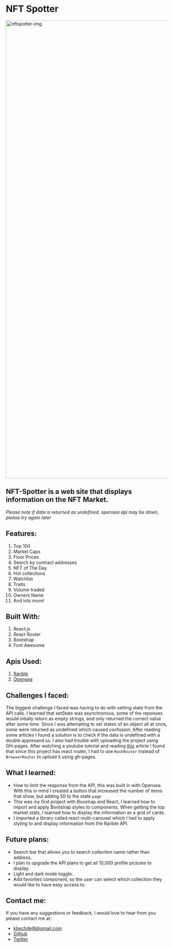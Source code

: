 # NFT Spotter
<img width="1428" alt="nftspotter-img" src="https://user-images.githubusercontent.com/84258692/149008406-ff97c08e-bec9-4d41-98e5-d276519406f9.png">

## NFT-Spotter is a web site that displays information on the NFT Market.

*Please note if data is returned as undefined, opensea api may be down, please try again later*


## Features:
1. Top 100 
2. Market Caps
3. Floor Prices
4. Search by contract addresses
5. NFT of The Day
6. Hot collections
7. Watchlist
8. Traits
9. Volume traded
10. Owners Name
11. And lots more!

## Built With: 
1. React.js
2. React Router
3. Bootstrap
4. Font Awesome

## Apis Used: 
1. [Rarible](https://rapidapi.com/nft-art-generator-nft-art-generator-default/api/rarible-data-scraper) 
2. [Opensea](https://docs.opensea.io/reference/api-overview)


## Challenges I faced: 
The biggest challenge I faced was having to do with setting state from the API calls. I learned that setState was asynchronous, some of the reponses would intially return as empty strings, and only returned the correct value after some time. Since I was attempting to set states of an object all at once, some were returned as undefined which caused confusion. After reading some articles I found a solution is to check if the data is undefined with a double appresand `&&`. I also had trouble with uploading the project using GH-pages. After watching a youtube tutorial and reading [this](https://www.freecodecamp.org/news/deploy-a-react-app-to-github-pages/)
article I found that since this project has react router, I had to use `HashRouter` instead of `BrowserRouter` to upload it using gh-pages.
## What I learned: 
- How to limit the response from the API, this was built in with Opensea. With this in mind I created a button that increased the number of items that show, but adding 50 to the state `page`
- This was my first project with Boostrap and React, I learned how to import and apply Bootstrap styles to components. When getting the top market stats, I learned how to display the information as a grid of cards. 
- I imported a library called react multi-carousel which I had to apply styling to and display information from the Rarible API.

## Future plans: 
- Search bar that allows you to search collection name rather than address.
- I plan to upgrade the API plans to get all 10,000 profile pictures to display.
- Light and dark mode toggle.
- Add favorites component, so the user can select which collection they would like to have easy access to.

## Contact me:
If you have any suggestions or feedback, I would love to hear from you please contact me at: 
- kbechdel8@gmail.com
- [Github](https://github.com/therealkai)
- [Twitter](https://twitter.com/kaiwritescode)
